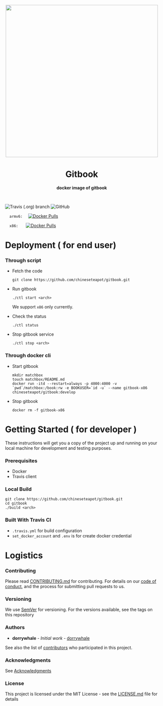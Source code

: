 <p align="center">
  <img width="500" src="https://www.gitbook.com/public/images/f5fde7c87273057f8e0f9ff934df552d.png">
</p>

<h1 align="center"> Gitbook </h1>
<p align="center">
  <b >docker image of gitbook</b>
</p>
<br>


![Travis (.org) branch](https://img.shields.io/travis/ChineseTeapot/gitbook/master.svg)
![GitHub](https://img.shields.io/github/license/ChineseTeapot/gitbook.svg)

`   armv6:   `
[![Docker Pulls](https://img.shields.io/docker/pulls/chineseteapot/gitbook-armv6.svg)](https://hub.docker.com/r/chineseteapot/gitbook-armv6/tags/)

`   x86:    `
[![Docker Pulls](https://img.shields.io/docker/pulls/chineseteapot/gitbook-x86.svg)](https://hub.docker.com/r/chineseteapot/gitbook-x86/tags/)

# Deployment ( for end user)

### Through script

* Fetch the code
  ```
  git clone https://github.com/chineseteapot/gitbook.git
  ```
  
* Run gitbook
  ```
  ./ctl start <arch>
  ```
  We support `x86` only currently.

* Check the status
  ```
  ./ctl status
  ```

* Stop gitbook service
  ```
  ./ctl stop <arch>
  ```


### Through docker cli

* Start gitbook
  ```
  mkdir matchbox
  touch matchbox/README.md
  docker run -itd --restart=always -p 4000:4000 -v `pwd`/matchbox:/book:rw -e BOOKUSER=`id -u` --name gitbook-x86 chineseteapot/gitbook:develop
  ``` 

* Stop gitbook
  ```
  docker rm -f gitbook-x86
  ```

# Getting Started ( for developer )

These instructions will get you a copy of the project up and running on your local machine for development and testing purposes. 

### Prerequisites

* Docker
* Travis client

### Local Build

```
git clone https://github.com/chineseteapot/gitbook.git
cd gitbook
./build <arch>
```

### Built With Travis CI

* `.travis.yml` for build configuration
* `set_docker_account` and `.env` is for create docker credential


# Logistics

### Contributing

Please read [CONTRIBUTING.md](https://github.com/ChineseTeapot/gitbook/blob/master/docs/CONTRIBUTING.md) for contributing.
For details on our [code of conduct](https://github.com/ChineseTeapot/gitbook/blob/master/docs/CODE_OF_CONDUCT.md), and the process for submitting pull requests to us.

### Versioning

We use [SemVer](http://semver.org/) for versioning. For the versions available, see the tags on this repository

### Authors

* **dorrywhale** - *Initial work* - [dorrywhale](https://github.com/dorrywhale)

See also the list of [contributors](https://github.com/ChineseTeapot/gitbook/graphs/contributors) who participated in this project.

### Acknowledgments

See [Acknowledgments](https://github.com/ChineseTeapot/gitbook/blob/master/docs/ACKNOWLEDGMENTS.md)


### License

This project is licensed under the MIT License - see the [LICENSE.md](https://github.com/ChineseTeapot/gitbook/blob/master/LICENSE.md) file for details

